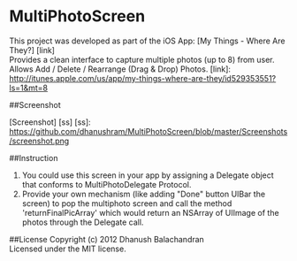 MultiPhotoScreen
================

This project was developed as part of the iOS App: [My Things - Where Are They?] [link]  
Provides a clean interface to capture multiple photos (up to 8) from user. Allows Add / Delete / Rearrange (Drag & Drop) Photos.
[link]: http://itunes.apple.com/us/app/my-things-where-are-they/id529353551?ls=1&mt=8

##Screenshot

[Screenshot] [ss]
[ss]: https://github.com/dhanushram/MultiPhotoScreen/blob/master/Screenshots/screenshot.png

##Instruction
1) You could use this screen in your app by assigning a Delegate object that conforms to MultiPhotoDelegate Protocol.  
2) Provide your own mechanism  (like adding "Done" button UIBar the screen) to pop the multiphoto screen and call the method 'returnFinalPicArray' which would return an NSArray of UIImage of the photos through the Delegate call.



##License
Copyright (c) 2012 Dhanush Balachandran  
Licensed under the MIT license.

